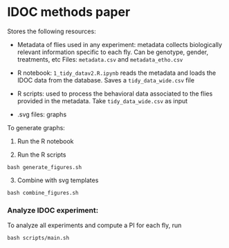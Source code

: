 # IDOC methods paper

Stores the following resources:

* Metadata of flies used in any experiment: metadata collects biologically relevant information specific to each fly. Can be genotype, gender, treatments, etc
Files: `metadata.csv` and `metadata_etho.csv`

* R notebook: `1_tidy_datav2.R.ipynb` reads the metadata and loads the IDOC data from the database. Saves a `tidy_data_wide.csv` file
* R scripts: used to process the behavioral data associated to the flies provided in the metadata. Take `tidy_data_wide.csv` as input
* .svg files: graphs

To generate graphs:

1. Run the R notebook

2. Run the R scripts
```
bash generate_figures.sh
```

3. Combine with svg templates
```
bash combine_figures.sh
```

### Analyze IDOC experiment:

To analyze all experiments and compute a PI for each fly, run

```
bash scripts/main.sh
```
